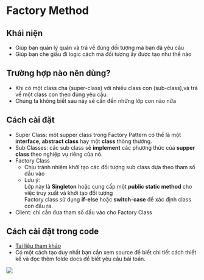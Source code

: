 # Factory Method

## Khái niện
- Giúp bạn quản lý quản và trả về đúng đối tượng mà bạn đã yêu câu
- Giúp bạn che giấu đi logic cách mà đối tượng ấy được tạo như thế nào
## Trường hợp nào nên dùng?
- Khi có một class cha (super-class) với nhiều class con (sub-class),và trả về một class con theo đúng yêu cầu.
- Chúng ta không biết sau này sẽ cần đến những lớp con nào nữa
## Cách cài đặt
- Super Class: môt supper class trong Factory Pattern có thể là một **interface, abstract class** hay một **class** thông thường.
- Sub Classes: các sub class sẽ **implement** các phương thức của **supper class** theo nghiệp vụ riêng của nó.
- Factory Class
	+ Chịu tránh nhiệm khởi tạo các đối tượng sub class dựa theo tham số đầu vào
	+ Lưu ý:\
		Lớp này là **Singleton** hoặc cung cấp một **public static method** cho việc truy xuất và khởi tạo đối tượng\
		Factory class sử dụng **if-else** hoặc **switch-case** để xác định class con đầu ra.
- Client: chỉ cần đưa tham số đầu vào cho Factory Class
## Cách cài đặt trong code
- [Tai liệu tham khảo](https://gpcoder.com/4352-huong-dan-java-design-pattern-factory-method/)
- Có một cách tạo duy nhất bạn cần xem source để biết chi tiết cách thiết kế và đọc thêm folde docs để biết yêu cầu bài toán.
<img src ="https://github.com/trongdat1998/course-DatDT/blob/main/image/design-patterns-factory-method-diagram.png">